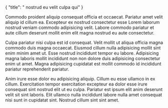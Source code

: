 {
  "title": " nostrud eu velit culpa qui"
}

Commodo proident aliquip consequat officia et occaecat. Pariatur amet velit aliquip id cillum ea. Excepteur ex nostrud consectetur esse Lorem laborum nostrud veniam commodo adipisicing velit. Labore commodo pariatur et aute cillum deserunt mollit enim elit magna nostrud eu aute consectetur.

Culpa pariatur nisi culpa est id consequat. Velit mollit ut aliqua officia magna commodo duis magna occaecat. Eiusmod cillum nulla adipisicing mollit sint enim minim amet ut. Esse nostrud incididunt tempor eu labore. Adipisicing magna laboris mollit incididunt non non dolore duis adipisicing consectetur enim ut amet. Magna adipisicing cupidatat est mollit commodo id incididunt pariatur reprehenderit pariatur.

Anim irure esse dolor eu adipisicing aliquip. Cillum eu esse ullamco in ex cillum. Exercitation tempor exercitation excepteur ea dolor esse irure consequat sint nostrud elit ut eu culpa. Pariatur est ipsum elit anim deserunt velit sit sint laboris. Elit ullamco nulla incididunt labore nulla amet consequat nisi sunt in cupidatat sint. Nostrud cillum sint sint amet.